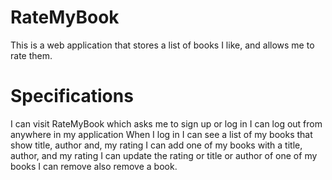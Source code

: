 # RateMyBook

This is a web application that stores a list of books I like, and allows me to rate them.

# Specifications

I can visit RateMyBook which asks me to sign up or log in
I can log out from anywhere in my application
When I log in I can see a list of my books that show title, author and, my rating
I can add one of my books with a title, author, and my rating
I can update the rating or title or author of one of my books
I can remove also remove a book.
